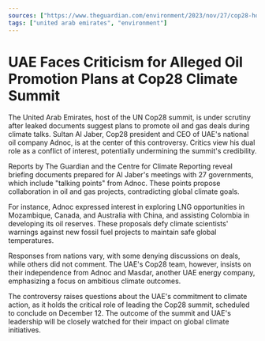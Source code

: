 ```yaml
---
sources: ["https://www.theguardian.com/environment/2023/nov/27/cop28-host-uae-planned-promote-oil-deals-climate-talks", "https://www.bbc.com/news/science-environment-67508331"]
tags: ["united arab emirates", "environment"]
---
```


# UAE Faces Criticism for Alleged Oil Promotion Plans at Cop28 Climate Summit

The United Arab Emirates, host of the UN Cop28 summit, is under scrutiny after leaked documents suggest plans to promote oil and gas deals during climate talks. Sultan Al Jaber, Cop28 president and CEO of UAE's national oil company Adnoc, is at the center of this controversy. Critics view his dual role as a conflict of interest, potentially undermining the summit's credibility.

Reports by The Guardian and the Centre for Climate Reporting reveal briefing documents prepared for Al Jaber's meetings with 27 governments, which include "talking points" from Adnoc. These points propose collaboration in oil and gas projects, contradicting global climate goals.

For instance, Adnoc expressed interest in exploring LNG opportunities in Mozambique, Canada, and Australia with China, and assisting Colombia in developing its oil reserves. These proposals defy climate scientists' warnings against new fossil fuel projects to maintain safe global temperatures.

Responses from nations vary, with some denying discussions on deals, while others did not comment. The UAE's Cop28 team, however, insists on their independence from Adnoc and Masdar, another UAE energy company, emphasizing a focus on ambitious climate outcomes.

The controversy raises questions about the UAE's commitment to climate action, as it holds the critical role of leading the Cop28 summit, scheduled to conclude on December 12. The outcome of the summit and UAE's leadership will be closely watched for their impact on global climate initiatives.
